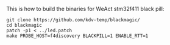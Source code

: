 This is how to build the binaries for WeAct stm32f411 black pill:
```
git clone https://github.com/kdv-temp/blackmagic/
cd blackmagic
patch -p1 < ../led.patch
make PROBE_HOST=f4discovery BLACKPILL=1 ENABLE_RTT=1
```
